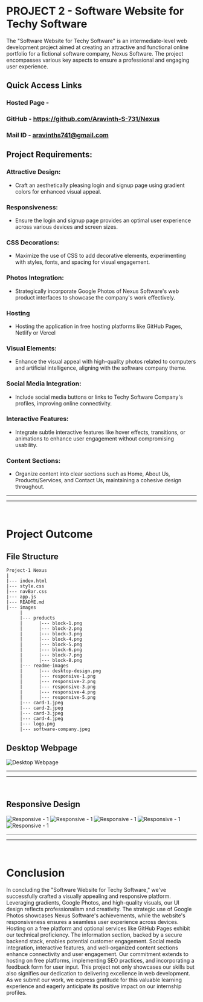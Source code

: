 
# PROJECT 2 - Software Website for Techy Software

The "Software Website for Techy Software" is an intermediate-level web development project aimed at creating an attractive and functional online portfolio for a fictional software company, Nexus Software. The project encompasses various key aspects to ensure a professional and engaging user experience.


## Quick Access Links
### Hosted Page - 
### GitHub - https://github.com/Aravinth-S-731/Nexus
### Mail ID - aravinths741@gmail.com

## Project Requirements:

### Attractive Design:
- Craft an aesthetically pleasing login and signup page using gradient colors for enhanced visual appeal.
### Responsiveness:
- Ensure the login and signup page provides an optimal user experience across various devices and screen sizes.
### CSS Decorations:
- Maximize the use of CSS to add decorative elements, experimenting with styles, fonts, and spacing for visual engagement.
### Photos Integration:
- Strategically incorporate Google Photos of Nexus Software's web product interfaces to showcase the company's work effectively.
### Hosting
- Hosting the application in free hosting platforms like GitHub Pages, Netlify or Vercel
### Visual Elements:
- Enhance the visual appeal with high-quality photos related to computers and artificial intelligence, aligning with the software company theme.
### Social Media Integration:
- Include social media buttons or links to Techy Software Company's profiles, improving online connectivity.
### Interactive Features:
- Integrate subtle interactive features like hover effects, transitions, or animations to enhance user engagement without compromising usability.
### Content Sections:
- Organize content into clear sections such as Home, About Us, Products/Services, and Contact Us, maintaining a cohesive design throughout.

---
---
<br/>

# Project Outcome

## File Structure
```
Project-1 Nexus
|
|--- index.html
|--- style.css
|--- navBar.css
|--- app.js
|--- README.md
|--- images
     |
     |--- products
     |      |--- block-1.png
     |      |--- block-2.png
     |      |--- block-3.png
     |      |--- block-4.png
     |      |--- block-5.png
     |      |--- block-6.png
     |      |--- block-7.png
     |      |--- block-8.png
     |--- readme-images
     |      |--- desktop-design.png
     |      |--- responsive-1.png
     |      |--- responsive-2.png
     |      |--- responsive-3.png
     |      |--- responsive-4.png
     |      |--- responsive-5.png
     |--- card-1.jpeg
     |--- card-2.jpeg
     |--- card-3.jpeg
     |--- card-4.jpeg
     |--- logo.png
     |--- software-company.jpeg
```
## Desktop Webpage
![Desktop Webpage](/images/readme-images/desktop-design.png)

---
---
</br>

## Responsive Design
![Responsive - 1](/images/readme-images/responsive-1.png)
![Responsive - 1](/images/readme-images/responsive-2.png)
![Responsive - 1](/images/readme-images/responsive-3.png)
![Responsive - 1](/images/readme-images/responsive-4.png)
![Responsive - 1](/images/readme-images/responsive-5.png)


---
---
<br/>

# Conclusion

In concluding the "Software Website for Techy Software," we've successfully crafted a visually appealing and responsive platform. Leveraging gradients, Google Photos, and high-quality visuals, our UI design reflects professionalism and creativity. The strategic use of Google Photos showcases Nexus Software's achievements, while the website's responsiveness ensures a seamless user experience across devices.
Hosting on a free platform and optional services like GitHub Pages exhibit our technical proficiency. The information section, backed by a secure backend stack, enables potential customer engagement. Social media integration, interactive features, and well-organized content sections enhance connectivity and user engagement.
Our commitment extends to hosting on free platforms, implementing SEO practices, and incorporating a feedback form for user input. This project not only showcases our skills but also signifies our dedication to delivering excellence in web development. As we submit our work, we express gratitude for this valuable learning experience and eagerly anticipate its positive impact on our internship profiles.